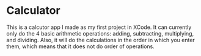 # Calculator
This is a calcutor app I made as my first project in XCode. It can currently only do the 4 basic arithmetic operations: adding, subtracting, multiplying, and dividing. Also, it will do the calculations in the order in which you enter them, which means that it does not do order of operations.

